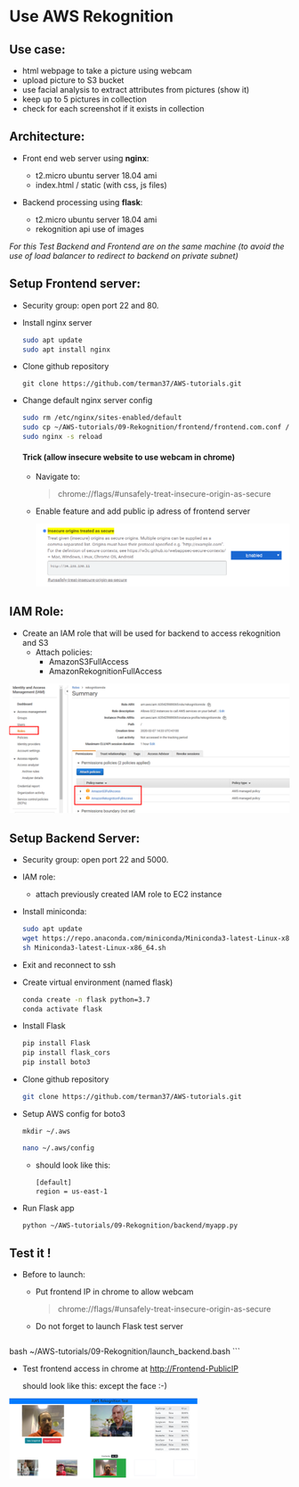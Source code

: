 # Use AWS Rekognition



## Use case:

- html webpage to take a picture using webcam
- upload picture to S3 bucket
- use facial analysis to extract attributes from pictures (show it)
- keep up to 5 pictures in collection
- check for each screenshot if it exists in collection



## Architecture:

- Front end web server using **nginx**: 

  - t2.micro ubuntu server 18.04 ami
  - index.html / static (with css, js files)

- Backend processing using **flask**:

  - t2.micro ubuntu server 18.04 ami
  - rekognition api use of images


*For this Test Backend and Frontend are on the same machine (to avoid the use of load balancer to redirect to backend on private subnet)*

## Setup Frontend server:

- Security group: open port 22 and 80.

- Install nginx server

  ```bash
  sudo apt update
  sudo apt install nginx
  ```

- Clone github repository

  ```
  git clone https://github.com/terman37/AWS-tutorials.git
  ```

- Change default nginx server config

  ```bash
  sudo rm /etc/nginx/sites-enabled/default
  sudo cp ~/AWS-tutorials/09-Rekognition/frontend/frontend.com.conf /etc/nginx/sites-enabled/
  sudo nginx -s reload
  ```

  #### Trick (allow insecure website to use webcam in chrome)

  - Navigate to:

    > chrome://flags/#unsafely-treat-insecure-origin-as-secure

  - Enable feature and add public ip adress of frontend server

    <img src="chrome_webcam.png" alt="chrome_webcam" style="zoom:50%;" />



## IAM Role:

- Create an IAM role that will be used for backend to access rekognition and S3
  - Attach policies:
    - AmazonS3FullAccess
    - AmazonRekognitionFullAccess

<img src="iam_role.png" alt="iam_role" style="zoom:50%;" />



## Setup Backend Server:

- Security group: open port 22 and 5000.

- IAM role:

  - attach previously created IAM role to EC2 instance

- Install miniconda:

  ```bash
  sudo apt update
  wget https://repo.anaconda.com/miniconda/Miniconda3-latest-Linux-x86_64.sh
  sh Miniconda3-latest-Linux-x86_64.sh
  ```

- Exit and reconnect to ssh

- Create virtual environment (named flask)

  ```bash
  conda create -n flask python=3.7
  conda activate flask
  ```

- Install Flask

  ```bash
  pip install Flask
  pip install flask_cors
  pip install boto3
  ```

- Clone github repository

  ```bash
  git clone https://github.com/terman37/AWS-tutorials.git
  ```

- Setup AWS config for boto3

  ```
  mkdir ~/.aws
  ```
  
  ```bash
  nano ~/.aws/config
  ```
  
  - should look like this:
  
    ```
    [default]
    region = us-east-1
    ```
  
- Run Flask app

  ```bash
  python ~/AWS-tutorials/09-Rekognition/backend/myapp.py
  ```



## Test it !

- Before to launch:

  - Put frontend IP in chrome to allow webcam

    > chrome://flags/#unsafely-treat-insecure-origin-as-secure
  
  - Do not forget to launch Flask test server

    ```
bash ~/AWS-tutorials/09-Rekognition/launch_backend.bash
    ```
    
  
- Test frontend access in chrome at [http://Frontend-PublicIP](http://<PublicIP>)

  should look like this: except the face :-)

<img src="frontend_result.png" alt="frontend_result" style="zoom:33%;" />